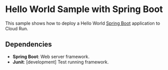 # Hello World Sample with Spring Boot

This sample shows how to deploy a Hello World [Spring Boot](https://spring.io/projects/spring-boot)
application to Cloud Run.

## Dependencies

* **Spring Boot**: Web server framework.
* **Junit**: [development] Test running framework.
